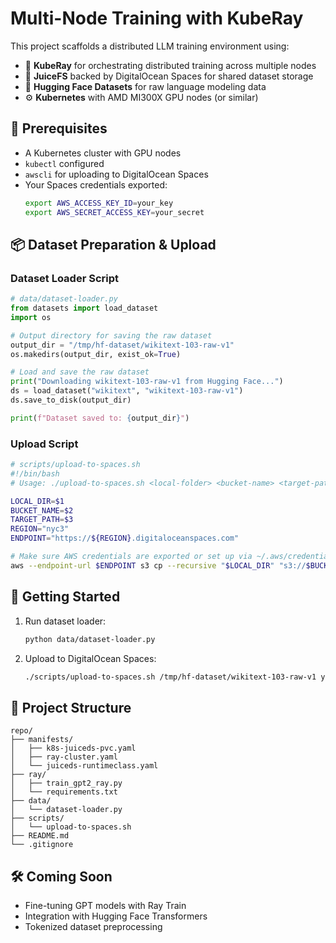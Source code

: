 # Multi-Node Training with KubeRay

This project scaffolds a distributed LLM training environment using:

- 🧠 **KubeRay** for orchestrating distributed training across multiple nodes
- 🧊 **JuiceFS** backed by DigitalOcean Spaces for shared dataset storage
- 🤗 **Hugging Face Datasets** for raw language modeling data
- ⚙️ **Kubernetes** with AMD MI300X GPU nodes (or similar)

## 🔧 Prerequisites

- A Kubernetes cluster with GPU nodes
- `kubectl` configured
- `awscli` for uploading to DigitalOcean Spaces
- Your Spaces credentials exported:
  ```bash
  export AWS_ACCESS_KEY_ID=your_key
  export AWS_SECRET_ACCESS_KEY=your_secret
  ```

## 📦 Dataset Preparation & Upload

### Dataset Loader Script

```python
# data/dataset-loader.py
from datasets import load_dataset
import os

# Output directory for saving the raw dataset
output_dir = "/tmp/hf-dataset/wikitext-103-raw-v1"
os.makedirs(output_dir, exist_ok=True)

# Load and save the raw dataset
print("Downloading wikitext-103-raw-v1 from Hugging Face...")
ds = load_dataset("wikitext", "wikitext-103-raw-v1")
ds.save_to_disk(output_dir)

print(f"Dataset saved to: {output_dir}")
```

### Upload Script

```bash
# scripts/upload-to-spaces.sh
#!/bin/bash
# Usage: ./upload-to-spaces.sh <local-folder> <bucket-name> <target-path>

LOCAL_DIR=$1
BUCKET_NAME=$2
TARGET_PATH=$3
REGION="nyc3"
ENDPOINT="https://${REGION}.digitaloceanspaces.com"

# Make sure AWS credentials are exported or set up via ~/.aws/credentials
aws --endpoint-url $ENDPOINT s3 cp --recursive "$LOCAL_DIR" "s3://$BUCKET_NAME/$TARGET_PATH"
```

## 🚀 Getting Started

1. Run dataset loader:
   ```bash
   python data/dataset-loader.py
   ```

2. Upload to DigitalOcean Spaces:
   ```bash
   ./scripts/upload-to-spaces.sh /tmp/hf-dataset/wikitext-103-raw-v1 your-bucket-name datasets/wikitext
   ```

## 📁 Project Structure

```
repo/
├── manifests/
│   ├── k8s-juiceds-pvc.yaml
│   ├── ray-cluster.yaml
│   └── juiceds-runtimeclass.yaml
├── ray/
│   ├── train_gpt2_ray.py
│   └── requirements.txt
├── data/
│   └── dataset-loader.py
├── scripts/
│   └── upload-to-spaces.sh
├── README.md
└── .gitignore
```

## 🛠️ Coming Soon

- Fine-tuning GPT models with Ray Train
- Integration with Hugging Face Transformers
- Tokenized dataset preprocessing